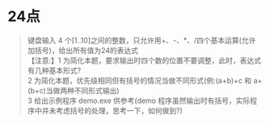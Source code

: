 # 24点
>  键盘输入 4 个[1..10]之间的整数，只允许用+、-、*、/四个基本运算(允许加括号)，给出所有值为24的表达式   
【注意:】1 为简化本题，要求输出时四个数的位置不要调整，此时，表达式有几种基本形式?   
2 为简化本题，优先级相同但有括号的情况当做不同形式(例:(a+b)+c 和 a+(b+c)当做两种不同形式输出)   
3 给出示例程序 demo.exe 供参考(demo 程序虽然输出时有括号，实际程序中并未考虑括号的处理，思考一下，如何做到?)